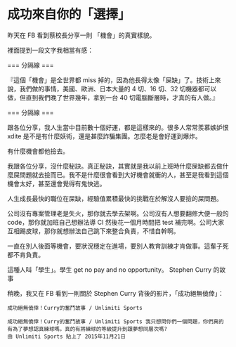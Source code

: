 # 成功來自你的「選擇」

昨天在 FB 看到蔡校長分享一則 「機會」的真實樣貌。

裡面提到一段文字我相當有感：

=== 分隔線 ===

『這個「機會」是全世界都 miss 掉的，因為他長得太像「屎缺」了。技術上來說，我們做的事情，美國、歐洲、日本大量的 4 切、16 切、32 切機器都可以做，但直到我們晚了世界幾年，拿到一台 40 切電腦斷層時，才真的有人做。』

=== 分隔線 ===

跟各位分享，我人生當中目前數十個好運，都是這樣來的。很多人常常羨慕嫉妒恨 xdite 是不是有什麼妖術，還是甚麼詐騙集團。怎麼老是會好運到爆炸。

有什麼機會都他撿去。

我跟各位分享，沒什麼秘訣。真正秘訣，其實就是我以前上班時什麼屎缺都去做什麼屎問題就去撿而已。我不是什麼很會看到大好機會就衝的人，甚至是我看到這個機會太好，甚至還會覺得有鬼快逃。

人生成長最快的職位在屎缺，經驗值累積最快的挑戰在於解沒人要撿的屎問題。

公司沒有專案管理老是失火，那你就去學去架啊。公司沒有人想要翻修大便一般的 code，那你就加班自己想辦法導 CI 然後花一個月時間把 test 補完啊。公司大家互相踢皮球，那你就想辦法自己跳下來整合負責，不惜自幹啊。

一直在別人後面等機會，要狀況穩定在進場，要別人教育訓練才肯做事。這輩子死都不肯負責。

這種人叫「學生」。學生 get no pay and no opportunity。
Stephen Curry 的故事

稍晚，我又在 FB 看到一則關於 Stephen Curry 背後的影片，「成功絕無僥倖」：

    成功絕無僥倖！Curry的奮鬥故事 / Unlimiti Sports

    成功絕無僥倖！Curry的奮鬥故事 / Unlimiti Sports 我只想問你們一個問題，你們真的有為了夢想認真練球嗎，真的有將練球的等級提升到跟夢想同層次嗎?
    由 Unlimiti Sports 貼上了 2015年11月21日

